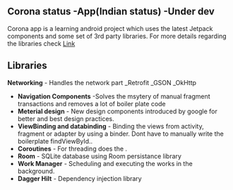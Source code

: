 ## Corona status -App(Indian status) -Under dev

Corona app is a learning android project which uses the latest Jetpack components and some set of 3rd party libraries.
For more details regarding the libraries check  [Link](https://github.com/kiterunner20/Corona-Stats/blob/feature/develop/app/build.gradle)

## Libraries 
  
  **Networking** - Handles the network part 
    _Retrofit
    _GSON 
    _OkHttp 
  
  - **Navigation Components** -Solves the msytery of manual fragment transactions and removes a lot of boiler plate code
  - **Meterial design** - New design components introduced by google for better and best design practices.
  - **ViewBinding and databinding** - Binding the views from activity, fragment or adapter by using a binder. Dont have to manually write the boilerplate       findViewById..
  - **Coroutines** - For threading does the .
  - **Room** - SQLite database using Room persistance library
  - **Work Manager** - Scheduling and executing the works in the background.
  - **Dagger Hilt** - Dependency injection library 
  

